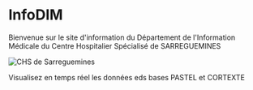 # InfoDIM

Bienvenue sur le site d'information du Département de l'Information Médicale du Centre Hospitalier Spécialisé de SARREGUEMINES

![CHS de Sarreguemines](https://www.hopitaux-sarreguemines.fr/images/Default/Logo-CHS.png)

Visualisez en temps réel les données eds bases PASTEL et CORTEXTE
